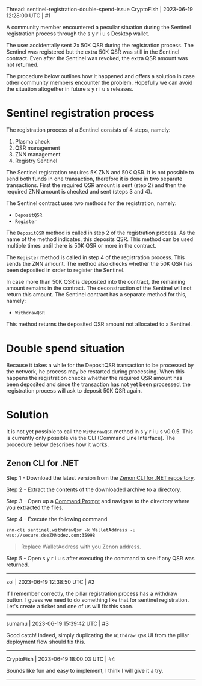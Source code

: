 Thread: sentinel-registration-double-spend-issue
CryptoFish | 2023-06-19 12:28:00 UTC | #1

A community member encountered a peculiar situation during the Sentinel registration process through the s y r i u s Desktop wallet.

The user accidentally sent 2x 50K QSR during the registration process. The Sentinel was registered but the extra 50K QSR was still in the Sentinel contract. Even after the Sentinel was revoked, the extra QSR amount was not returned.

The procedure below outlines how it happened and offers a solution in case other community members encounter the problem. Hopefully we can avoid the situation altogether in future s y r i u s releases.

# Sentinel registration process

The registration process of a Sentinel consists of 4 steps, namely:

1. Plasma check
2. QSR management
3. ZNN management
4. Registry Sentinel

The Sentinel registration requires 5K ZNN and 50K QSR. It is not possible to send both funds in one transaction, therefore it is done in two separate transactions. First the required QSR amount is sent (step 2) and then the required ZNN amount is checked and sent (steps 3 and 4).

The Sentinel contract uses two methods for the registration, namely:

- `DepositQSR`
- `Register`

The `DepositQSR` method is called in step 2 of the registration process. As the name of the method indicates, this deposits QSR. This method can be used multiple times until there is 50K QSR or more in the contract.

The `Register` method is called in step 4 of the registration process. This sends the ZNN amount. The method also checks whether the 50K QSR has been deposited in order to register the Sentinel.

In case more than 50K QSR is deposited into the contract, the remaining amount remains in the contract. The deconstruction of the Sentinel will not return this amount. The Sentinel contract has a separate method for this, namely:

- `WithdrawQSR`

This method returns the deposited QSR amount not allocated to a Sentinel.

# Double spend situation

Because it takes a while for the DepositQSR transaction to be processed by the network, he process may be restarted during processing.  When this happens the registration checks whether the required QSR amount has been deposited and since the transaction has not yet been processed, the registration process will ask to deposit 50K QSR again.

# Solution

It is not yet possible to call the `WithdrawQSR` method in s y r i u s v0.0.5. This is currently only possible via the CLI (Command Line Interface). The procedure below describes how it works.

## Zenon CLI for .NET

Step 1 - Download the latest version from the [Zenon CLI for .NET repository](https://github.com/KingGorrin/znn_cli_csharp/releases).

Step 2 - Extract the contents of the downloaded archive to a directory.

Step 3 - Open up a [Command Prompt](https://superuser.com/questions/728810/how-do-you-open-the-command-prompt-in-windows-7-with-a-shortcut-key/1218563) and navigate to the directory where you extracted the files.

Step 4 - Execute the following command

`znn-cli sentinel.withdrawQsr -k WalletAddress -u wss://secure.deeZNNodez.com:35998`

> Replace WalletAddress with you Zenon address.

Step 5 - Open s y r i u s after executing the command to see if any QSR was returned.

-------------------------

sol | 2023-06-19 12:38:50 UTC | #2

If I remember correctly, the pillar registration process has a withdraw button. I guess we need to do something like that for sentinel registration.
Let's create a ticket and one of us will fix this soon.

-------------------------

sumamu | 2023-06-19 15:39:42 UTC | #3

Good catch! Indeed, simply duplicating the `Withdraw QSR` UI from the pillar deployment flow should fix this.

-------------------------

CryptoFish | 2023-06-19 18:00:03 UTC | #4

Sounds like fun and easy to implement, I think I will give it a try.

-------------------------

